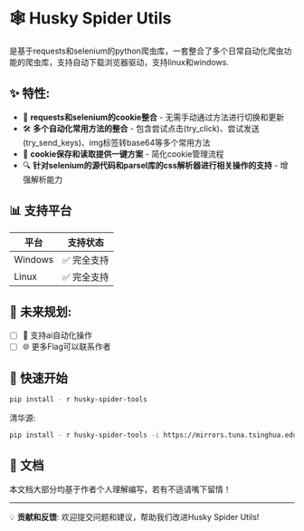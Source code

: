 # 🕸️ Husky Spider Utils

是基于requests和selenium的python爬虫库，一套整合了多个日常自动化爬虫功能的爬虫库，支持自动下载浏览器驱动，支持linux和windows.

## ✨ 特性:

- 🔄 **requests和selenium的cookie整合** - 无需手动通过方法进行切换和更新
- 🛠️ **多个自动化常用方法的整合** - 包含尝试点击(try_click)、尝试发送(try_send_keys)、img标签转base64等多个常用方法
- 🍪 **cookie保存和读取提供一键方案** - 简化cookie管理流程
- 🔍 **针对selenium的源代码和parsel库的css解析器进行相关操作的支持** - 增强解析能力

## 📊 支持平台

| 平台      | 支持状态   |
|---------|--------|
| Windows | ✅ 完全支持 |
| Linux   | ✅ 完全支持 |

## 🔮 未来规划:

- [ ] 🤖 支持ai自动化操作
- [ ] 🌐 更多Flag可以联系作者

## 🚀 快速开始

```bash
pip install - r husky-spider-tools
```
清华源:
```bash
pip install - r husky-spider-tools -i https://mirrors.tuna.tsinghua.edu.cn/pypi/web/simple
```

## 📄 文档

本文档大部分均基于作者个人理解编写，若有不适请嘴下留情！

---

💡 **贡献和反馈**: 欢迎提交问题和建议，帮助我们改进Husky Spider Utils!

        